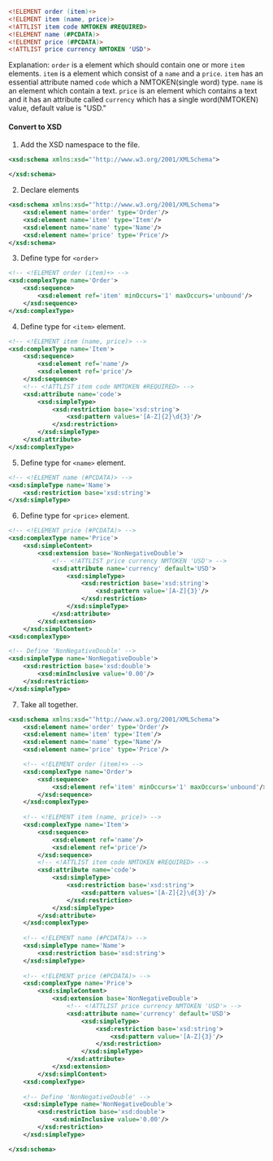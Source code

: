 ```dtd
<!ELEMENT order (item)+>
<!ELEMENT item (name, price)>
<!ATTLIST item code NMTOKEN #REQUIRED>
<!ELEMENT name (#PCDATA)>
<!ELEMENT price (#PCDATA)>
<!ATTLIST price currency NMTOKEN 'USD'>
```
Explanation:
	`order` is a element which should contain one or more `item` elements. 
	`item` is a element which consist of a `name` and a `price`.
	`item` has an essential attribute named `code` which a NMTOKEN(single word) type.
	`name` is an element which contain a text.
	`price` is an element which contains a text and it has an attribute called `currency` which has a single word(NMTOKEN) value, default value is "USD."

#### Convert to XSD
1. Add the XSD namespace to the file.
```xml
<xsd:schema xmlns:xsd="‘http://www.w3.org/2001/XMLSchema">

</xsd:schema>
```
2. Declare elements
```xml
<xsd:schema xmlns:xsd="‘http://www.w3.org/2001/XMLSchema">
	<xsd:element name='order' type='Order'/>
	<xsd:element name='item' type='Item'/>
	<xsd:element name='name' type='Name'/>
	<xsd:element name='price' type='Price'/>
</xsd:schema>
```

3. Define type for `<order>`
```xml
<!-- <!ELEMENT order (item)+> -->
<xsd:complexType name='Order'>
	<xsd:sequence>
		<xsd:element ref='item' minOccurs='1' maxOccurs='unbound'/>
	</xsd:sequence>
</xsd:complexType>
```
4. Define type for `<item>` element.
```xml
<!-- <!ELEMENT item (name, price)> -->
<xsd:complexType name='Item'>
	<xsd:sequence>
		<xsd:element ref='name'/>
		<xsd:element ref='price'/>
	</xsd:sequence>
	<!-- <!ATTLIST item code NMTOKEN #REQUIRED> -->
	<xsd:attribute name='code'>
		<xsd:simpleType>
			<xsd:restriction base='xsd:string'>
				<xsd:pattern values='[A-Z]{2}\d{3}'/>
			</xsd:restriction>
		</xsd:simpleType>
	</xsd:attribute>
</xsd:complexType>
```
5. Define type for `<name>` element.
```xml
<!-- <!ELEMENT name (#PCDATA)> -->
<xsd:simpleType name='Name'>
	<xsd:restriction base='xsd:string'>
</xsd:simpleType>
```
6. Define type for `<price>` element.
```xml
<!-- <!ELEMENT price (#PCDATA)> -->
<xsd:complexType name='Price'>
	<xsd:simpleContent>
		<xsd:extension base='NonNegativeDouble'>
			<!-- <!ATTLIST price currency NMTOKEN 'USD'> -->
			<xsd:attribute name='currency' default='USD'>
				<xsd:simpleType>
					<xsd:restriction base='xsd:string'>
						<xsd:pattern value='[A-Z]{3}'/>
					</xsd:restriction>
				</xsd:simpleType>
			</xsd:attribute>
		</xsd:extension>
	</xsd:simplContent>
<xsd:complexType>

<!-- Define 'NonNegativeDouble' -->
<xsd:simpleType name='NonNegativeDouble'>
	<xsd:restriction base='xsd:double'>
		<xsd:minInclusive value='0.00'/>
	</xsd:restriction>
</xsd:simpleType>
```

7. Take all together.
```xml
<xsd:schema xmlns:xsd="‘http://www.w3.org/2001/XMLSchema">
	<xsd:element name='order' type='Order'/>
	<xsd:element name='item' type='Item'/>
	<xsd:element name='name' type='Name'/>
	<xsd:element name='price' type='Price'/>

	<!-- <!ELEMENT order (item)+> -->
	<xsd:complexType name='Order'>
		<xsd:sequence>
			<xsd:element ref='item' minOccurs='1' maxOccurs='unbound'/>
		</xsd:sequence>
	</xsd:complexType>
	
	<!-- <!ELEMENT item (name, price)> -->
	<xsd:complexType name='Item'>
		<xsd:sequence>
			<xsd:element ref='name'/>
			<xsd:element ref='price'/>
		</xsd:sequence>
		<!-- <!ATTLIST item code NMTOKEN #REQUIRED> -->
		<xsd:attribute name='code'>
			<xsd:simpleType>
				<xsd:restriction base='xsd:string'>
					<xsd:pattern values='[A-Z]{2}\d{3}'/>
				</xsd:restriction>
			</xsd:simpleType>
		</xsd:attribute>
	</xsd:complexType>
	
	<!-- <!ELEMENT name (#PCDATA)> -->
	<xsd:simpleType name='Name'>
		<xsd:restriction base='xsd:string'>
	</xsd:simpleType>
	
	<!-- <!ELEMENT price (#PCDATA)> -->
	<xsd:complexType name='Price'>
		<xsd:simpleContent>
			<xsd:extension base='NonNegativeDouble'>
				<!-- <!ATTLIST price currency NMTOKEN 'USD'> -->
				<xsd:attribute name='currency' default='USD'>
					<xsd:simpleType>
						<xsd:restriction base='xsd:string'>
							<xsd:pattern value='[A-Z]{3}'/>
						</xsd:restriction>
					</xsd:simpleType>
				</xsd:attribute>
			</xsd:extension>
		</xsd:simplContent>
	<xsd:complexType>
	
	<!-- Define 'NonNegativeDouble' -->
	<xsd:simpleType name='NonNegativeDouble'>
		<xsd:restriction base='xsd:double'>
			<xsd:minInclusive value='0.00'/>
		</xsd:restriction>
	</xsd:simpleType>

</xsd:schema>
```
